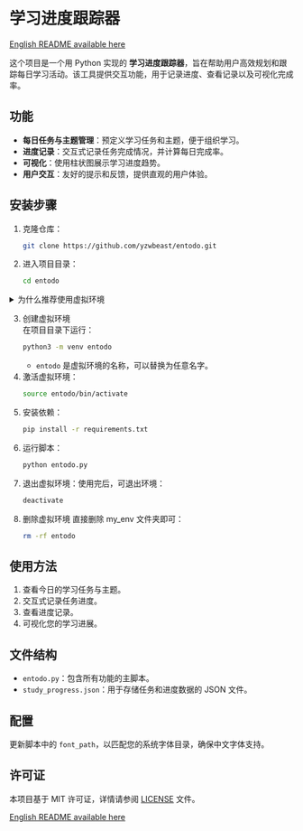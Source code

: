 
# 学习进度跟踪器

[English README available here](README.md)

这个项目是一个用 Python 实现的 **学习进度跟踪器**，旨在帮助用户高效规划和跟踪每日学习活动。该工具提供交互功能，用于记录进度、查看记录以及可视化完成率。

## 功能
- **每日任务与主题管理**：预定义学习任务和主题，便于组织学习。
- **进度记录**：交互式记录任务完成情况，并计算每日完成率。
- **可视化**：使用柱状图展示学习进度趋势。
- **用户交互**：友好的提示和反馈，提供直观的用户体验。

## 安装步骤
1. 克隆仓库：
   ```bash
   git clone https://github.com/yzwbeast/entodo.git
   ```
2. 进入项目目录：
   ```bash
   cd entodo
   ```

<details>
<summary>为什么推荐使用虚拟环境</summary>

>当你遇到 “**externally-managed-environment**” 错误时，可能是操作系统 使用 APT 安装的 Python 版本对系统环境进行了严格管理，防止用户通过 pip 修改系统级的 Python 包。<br />
>要解决这个问题，**推荐方法**：<br />使用虚拟环境是最干净、安全的方法。它不会影响系统的 Python 环境，同时方便你自由管理依赖。
</details>

3. 创建虚拟环境<br />在项目目录下运行：
   ```bash
   python3 -m venv entodo
   ```
   - `entodo` 是虚拟环境的名称，可以替换为任意名字。
4. 激活虚拟环境：
   ```bash
   source entodo/bin/activate
   ```
5. 安装依赖：
   ```bash
   pip install -r requirements.txt
   ```
6. 运行脚本：
   ```bash
   python entodo.py
   ```
7. 退出虚拟环境：使用完后，可退出环境：
   ```bash
   deactivate 
   ```
8. 删除虚拟环境
直接删除 my_env 文件夹即可：
   ```bash
   rm -rf entodo
   ```

## 使用方法
1. 查看今日的学习任务与主题。
2. 交互式记录任务进度。
3. 查看进度记录。
4. 可视化您的学习进展。

## 文件结构
- `entodo.py`：包含所有功能的主脚本。
- `study_progress.json`：用于存储任务和进度数据的 JSON 文件。

## 配置
更新脚本中的 `font_path`，以匹配您的系统字体目录，确保中文字体支持。

## 许可证
本项目基于 MIT 许可证，详情请参阅 [LICENSE](LICENSE) 文件。

[English README available here](README.md)
